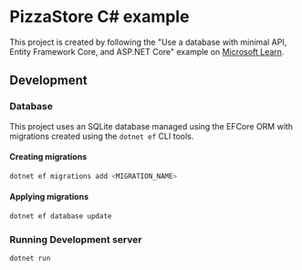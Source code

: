 # PizzaStore C# example

This project is created by following the "Use a database with minimal API, Entity Framework Core, and ASP.NET Core" example on [Microsoft Learn](https://learn.microsoft.com/en-us/training/modules/build-web-api-minimal-database/).

## Development

### Database

This project uses an SQLite database managed using the EFCore ORM with migrations created using the `dotnet ef` CLI tools.

#### Creating migrations

```bash
dotnet ef migrations add <MIGRATION_NAME>
```

#### Applying migrations

```bash
dotnet ef database update
```

### Running Development server

```bash
dotnet run
```
